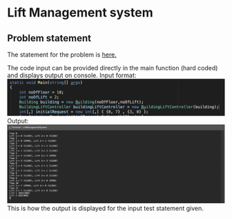 # Lift Management system
## Problem statement
The statement for the problem is [here.](Extras/problem.pdf)

The code input can be provided directly in the main function (hard coded) and displays output on console.
Input format:
![Input screenshot](Extras/input.png)
Output:
![Output screenshot](Extras/output.png)
This is how the output is displayed for the input test statement given.

